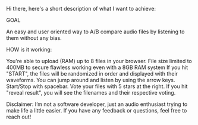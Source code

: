 Hi there, here's a short description of what I want to achieve:

GOAL

An easy and user oriented way to A/B compare audio files by listening to them without any bias.

HOW is it working:

You're able to upload (RAM) up to 8 files in your browser.
  File size limited to 400MB to secure flawless working even with a 8GB RAM system
If you hit "START", the files will be randomized in order and displayed with their waveforms.
You can jump around and listen by using the arrow keys. Start/Stop with spacebar.
Vote your files with 5 stars at the right.
If you hit "reveal result", you will see the filenames and their respective voting.

Disclaimer:
I’m not a software developer, just an audio enthusiast trying to make life a little easier. If you have any feedback or questions, feel free to reach out!
